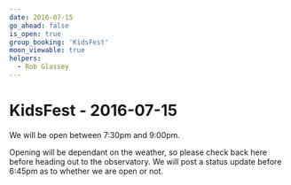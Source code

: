 ```yaml
---
date: 2016-07-15
go_ahead: false
is_open: true
group_booking: 'KidsFest'
moon_viewable: true
helpers:
  - Rob Glassey
---
```

KidsFest - 2016-07-15
===================
We will be open between 7:30pm and 9:00pm.

Opening will be dependant on the weather, so please check back here before
heading out to the observatory. We will post a status update before 6:45pm
as to whether we are open or not.
